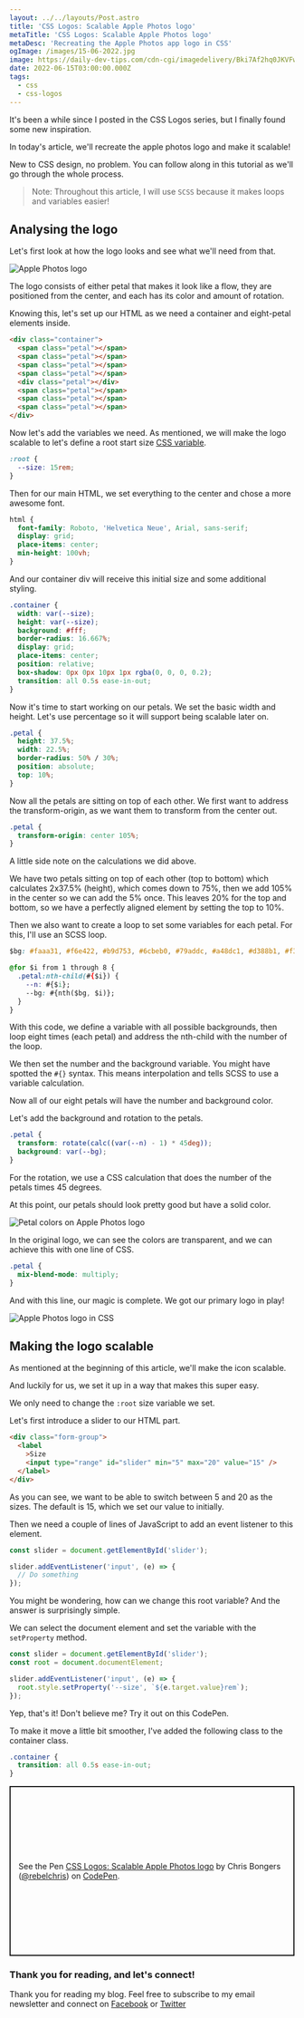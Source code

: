 ```yaml
---
layout: ../../layouts/Post.astro
title: 'CSS Logos: Scalable Apple Photos logo'
metaTitle: 'CSS Logos: Scalable Apple Photos logo'
metaDesc: 'Recreating the Apple Photos app logo in CSS'
ogImage: /images/15-06-2022.jpg
image: https://daily-dev-tips.com/cdn-cgi/imagedelivery/Bki7Af2hq0JKVFw1XYYMQg/9eb827bb-5a87-4ee9-ae1c-50ebc5705700
date: 2022-06-15T03:00:00.000Z
tags:
  - css
  - css-logos
---
```


It's been a while since I posted in the CSS Logos series, but I finally found some new inspiration.

In today's article, we'll recreate the apple photos logo and make it scalable!

New to CSS design, no problem. You can follow along in this tutorial as we'll go through the whole process.

> Note: Throughout this article, I will use `SCSS` because it makes loops and variables easier!

## Analysing the logo

Let's first look at how the logo looks and see what we'll need from that.

![Apple Photos logo](https://cdn.hashnode.com/res/hashnode/image/upload/v1654415686900/oGpADdQq9.png)

The logo consists of either petal that makes it look like a flow, they are positioned from the center, and each has its color and amount of rotation.

Knowing this, let's set up our HTML as we need a container and eight-petal elements inside.

```html
<div class="container">
  <span class="petal"></span>
  <span class="petal"></span>
  <span class="petal"></span>
  <span class="petal"></span>
  <div class="petal"></div>
  <span class="petal"></span>
  <span class="petal"></span>
  <span class="petal"></span>
</div>
```

Now let's add the variables we need.
As mentioned, we will make the logo scalable to let's define a root start size [CSS variable](https://daily-dev-tips.com/posts/how-to-use-css-vars/).

```css
:root {
  --size: 15rem;
}
```

Then for our main HTML, we set everything to the center and chose a more awesome font.

```css
html {
  font-family: Roboto, 'Helvetica Neue', Arial, sans-serif;
  display: grid;
  place-items: center;
  min-height: 100vh;
}
```

And our container div will receive this initial size and some additional styling.

```css
.container {
  width: var(--size);
  height: var(--size);
  background: #fff;
  border-radius: 16.667%;
  display: grid;
  place-items: center;
  position: relative;
  box-shadow: 0px 0px 10px 1px rgba(0, 0, 0, 0.2);
  transition: all 0.5s ease-in-out;
}
```

Now it's time to start working on our petals. We set the basic width and height. Let's use percentage so it will support being scalable later on.

```css
.petal {
  height: 37.5%;
  width: 22.5%;
  border-radius: 50% / 30%;
  position: absolute;
  top: 10%;
}
```

Now all the petals are sitting on top of each other.
We first want to address the transform-origin, as we want them to transform from the center out.

```css
.petal {
  transform-origin: center 105%;
}
```

A little side note on the calculations we did above.

We have two petals sitting on top of each other (top to bottom) which calculates 2x37.5% (height), which comes down to 75%, then we add 105% in the center so we can add the 5% once.
This leaves 20% for the top and bottom, so we have a perfectly aligned element by setting the top to 10%.

Then we also want to create a loop to set some variables for each petal.
For this, I'll use an SCSS loop.

```css
$bg: #faaa31, #f6e422, #b9d753, #6cbeb0, #79addc, #a48dc1, #d388b1, #f37a5d;

@for $i from 1 through 8 {
  .petal:nth-child(#{$i}) {
    --n: #{$i};
    --bg: #{nth($bg, $i)};
  }
}
```

With this code, we define a variable with all possible backgrounds, then loop eight times (each petal) and address the nth-child with the number of the loop.

We then set the number and the background variable.
You might have spotted the `#{}` syntax. This means interpolation and tells SCSS to use a variable calculation.

Now all of our eight petals will have the number and background color.

Let's add the background and rotation to the petals.

```css
.petal {
  transform: rotate(calc((var(--n) - 1) * 45deg));
  background: var(--bg);
}
```

For the rotation, we use a CSS calculation that does the number of the petals times 45 degrees.

At this point, our petals should look pretty good but have a solid color.

![Petal colors on Apple Photos logo](https://cdn.hashnode.com/res/hashnode/image/upload/v1654416374460/ai7o-7rKw.png)

In the original logo, we can see the colors are transparent, and we can achieve this with one line of CSS.

```css
.petal {
  mix-blend-mode: multiply;
}
```

And with this line, our magic is complete. We got our primary logo in play!

![Apple Photos logo in CSS](https://cdn.hashnode.com/res/hashnode/image/upload/v1654416630910/loiEF9pqV.png)

## Making the logo scalable

As mentioned at the beginning of this article, we'll make the icon scalable.

And luckily for us, we set it up in a way that makes this super easy.

We only need to change the `:root` size variable we set.

Let's first introduce a slider to our HTML part.

```html
<div class="form-group">
  <label
    >Size
    <input type="range" id="slider" min="5" max="20" value="15" />
  </label>
</div>
```

As you can see, we want to be able to switch between 5 and 20 as the sizes. The default is 15, which we set our value to initially.

Then we need a couple of lines of JavaScript to add an event listener to this element.

```js
const slider = document.getElementById('slider');

slider.addEventListener('input', (e) => {
  // Do something
});
```

You might be wondering, how can we change this root variable?
And the answer is surprisingly simple.

We can select the document element and set the variable with the `setProperty` method.

```js
const slider = document.getElementById('slider');
const root = document.documentElement;

slider.addEventListener('input', (e) => {
  root.style.setProperty('--size', `${e.target.value}rem`);
});
```

Yep, that's it!
Don't believe me? Try it out on this CodePen.

To make it move a little bit smoother, I've added the following class to the container class.

```css
.container {
  transition: all 0.5s ease-in-out;
}
```

<p class="codepen" data-height="300" data-default-tab="html,result" data-slug-hash="poaZNLa" data-user="rebelchris" style="height: 300px; box-sizing: border-box; display: flex; align-items: center; justify-content: center; border: 2px solid; margin: 1em 0; padding: 1em;">
  <span>See the Pen <a href="https://codepen.io/rebelchris/pen/poaZNLa">
  CSS Logos: Scalable Apple Photos logo</a> by Chris Bongers (<a href="https://codepen.io/rebelchris">@rebelchris</a>)
  on <a href="https://codepen.io">CodePen</a>.</span>
</p>
<script async src="https://cpwebassets.codepen.io/assets/embed/ei.js"></script>

### Thank you for reading, and let's connect!

Thank you for reading my blog. Feel free to subscribe to my email newsletter and connect on [Facebook](https://www.facebook.com/DailyDevTipsBlog) or [Twitter](https://twitter.com/DailyDevTips1)
